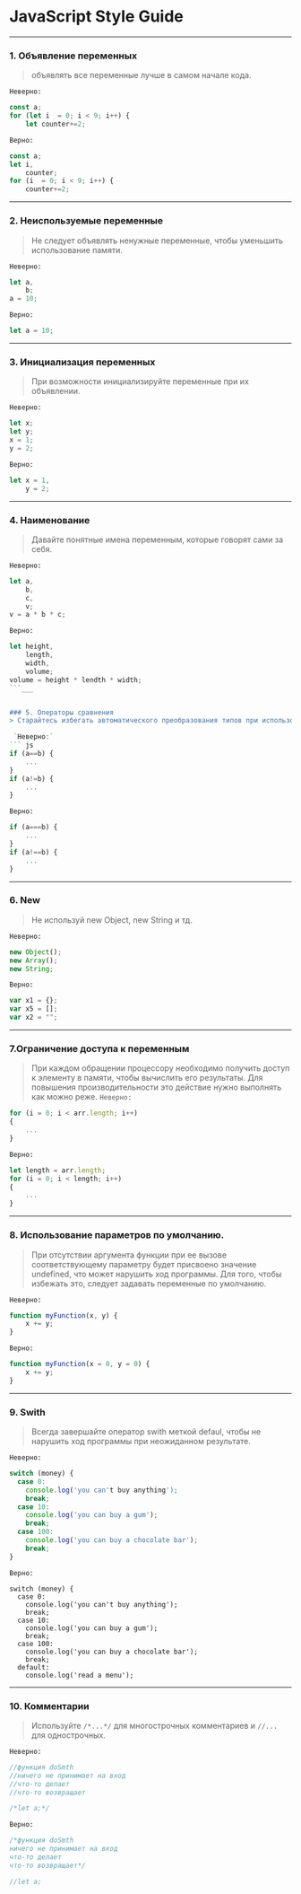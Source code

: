 # JavaScript Style Guide
___
### 1. Объявление переменных
> объявлять все переменные лучше в самом начале кода.

 `Неверно:`
``` js
const a;
for (let i  = 0; i < 9; i++) {
    let counter+=2;
```
 `Верно:`
``` js
const a;
let i,
    counter;
for (i  = 0; i < 9; i++) {
    counter+=2;
```
___
### 2. Неиспользуемые переменные
> Не следует объявлять ненужные переменные, чтобы уменьшить использование памяти.

 `Неверно:`
``` js
let a,
    b;
a = 10;

```
 `Верно:`
``` js
let a = 10;
```
___
### 3. Инициализация переменных
> При возможности инициализируйте переменные при их объявлении.

 `Неверно:`
``` js
let x;
let y;
x = 1;
y = 2;
```
 `Верно:`
``` js
let x = 1,
    y = 2;
```
___
### 4. Наименование
> Давайте понятные имена переменным, которые говорят сами за себя.

 `Неверно:`
``` js
let a,
    b,
    c,
    v;
v = a * b * c;
```
 `Верно:`
``` js
let height,
    length,
    width,
    volume;
volume = height * lendth * width;
```___


### 5. Операторы сравнения
> Старайтесь избегать автоматического преобразования типов при использовании операторов сравнения.

 `Неверно:`
``` js
if (a==b) {
    ...
}
if (a!=b) {
    ...
}
```
 `Верно:`
``` js
if (a===b) {
    ...
}
if (a!==b) {
    ...
}
```
___
### 6. New
> Не используй new Object, new String и тд.

 `Неверно:`
``` js
new Object();
new Array();
new String;
```
 `Верно:`
``` js
var x1 = {};    
var x5 = [];  
var x2 = "";           
```
___

### 7.Ограничение доступа к переменным
> При каждом обращении процессору необходимо получить доступ к элементу в памяти, чтобы вычислить его результаты. Для повышения производительности это действие нужно выполнять как можно реже.
 `Неверно:`
``` js
for (i = 0; i < arr.length; i++)
{
    ...
}
```
 `Верно:`
``` js
let length = arr.length;
for (i = 0; i < length; i++)
{
    ...
}
```

___
### 8. Использование параметров по умолчанию.
>При отсутствии аргумента функции при ее вызове соответствующему параметру будет присвоено значение undefined, что может нарушить ход программы. Для того, чтобы избежать это, следует задавать переменные по умолчанию.


 `Неверно:`
``` js
function myFunction(x, y) {
    x += y;
}
```
 `Верно:`
``` js
function myFunction(x = 0, y = 0) {
    x += y;
}
```
___
### 9. Swith
> Всегда завершайте оператор swith меткой defaul, чтобы не нарушить ход программы при неожиданном результате.

 `Неверно:`
``` js
switch (money) {
  case 0:
    console.log('you can't buy anything');
    break;
  case 10:
    console.log('you can buy a gum');
    break;
  case 100:
    console.log('you can buy a chocolate bar');
    break;
}
```
 `Верно:`
```
switch (money) {
  case 0:
    console.log('you can't buy anything');
    break;
  case 10:
    console.log('you can buy a gum');
    break;
  case 100:
    console.log('you can buy a chocolate bar');
    break;
  default:
    console.log('read a menu');
```
___

### 10. Комментарии
> Используйте `/*...*/` для многострочных комментариев и `//...` для однострочных.

 `Неверно:`
``` js
//функция doSmth
//ничего не принимает на вход
//что-то делает
//что-то возвращает

/*let a;*/
```
 `Верно:`
``` js
/*функция doSmth
ничего не принимает на вход
что-то делает
что-то возвращает*/

//let a;
```
